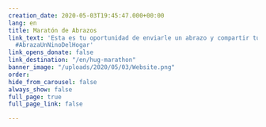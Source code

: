 ```yaml
---
creation_date: 2020-05-03T19:45:47.000+00:00
lang: en
title: Maratón de Abrazos
link_text: 'Esta es tu oportunidad de enviarle un abrazo y compartir tu amor. #MaratonDeAbrazos
  #AbrazaUnNinoDelHogar'
link_opens_donate: false
link_destination: "/en/hug-marathon"
banner_image: "/uploads/2020/05/03/Website.png"
order: 
hide_from_carousel: false
always_show: false
full_page: true
full_page_link: false

---
```

